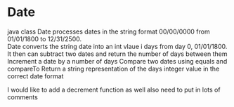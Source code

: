 # Date
java class Date processes dates in the string format 00/00/0000 from 01/01/1800 to 12/31/2500.  
Date converts the string date into an int vlaue i days from day 0, 01/01/1800.  
It then can subtract two dates and return the number of days between them 
Increment a date by a number of days
Compare two dates using equals and compareTo 
Return a string representation of the days integer value in the correct date format 


I would like to add a decrement function as well
also need to put in lots of comments 
